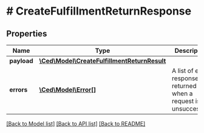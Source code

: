 # # CreateFulfillmentReturnResponse

## Properties

Name | Type | Description | Notes
------------ | ------------- | ------------- | -------------
**payload** | [**\Ced\Model\CreateFulfillmentReturnResult**](CreateFulfillmentReturnResult.md) |  | [optional]
**errors** | [**\Ced\Model\Error[]**](Error.md) | A list of error responses returned when a request is unsuccessful. | [optional]

[[Back to Model list]](../../README.md#models) [[Back to API list]](../../README.md#endpoints) [[Back to README]](../../README.md)
